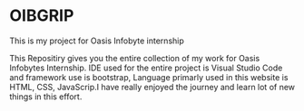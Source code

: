 # OIBGRIP
This is my project for Oasis Infobyte internship

This Repositiry gives you the entire collection of my work for Oasis Infobytes Internship.
IDE used for the entire project is Visual Studio Code and framework use is bootstrap, Language primarly used in this website is HTML, CSS, JavaScrip.I have really enjoyed the journey
and learn lot of new things in this effort.
